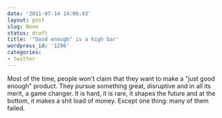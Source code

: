 ```yaml
---
date: '2011-07-14 14:06:43'
layout: post
slug: None
status: draft
title: '"Good enough" is a high bar'
wordpress_id: '1296'
categories:
- twitter
---
```


Most of the time, people won't claim that they want to make a "just good enough" product. They pursue something great, disruptive and in all its merit, a game changer. It is hard, it is rare, it shapes the future and at the bottom, it makes a shit load of money. Except one thing: many of them failed.

